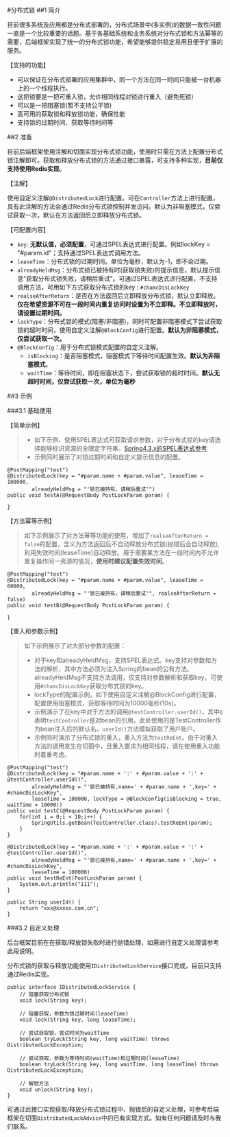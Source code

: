 #分布式锁
##1 简介

目前很多系统及应用都是分布式部署的，分布式场景中(多实例)的数据一致性问题一直是一个比较重要的话题。基于各基础系统和业务系统对分布式锁和方法幂等的需要，后端框架实现了统一的分布式锁功能，希望能够提供稳定易用且便于扩展的服务。

【支持的功能】

- 可以保证在分布式部署的应用集群中，同一个方法在同一时间只能被一台机器上的一个线程执行。
- 这把锁要是一把可重入锁，允许相同线程对锁进行重入（避免死锁）
- 可以是一把阻塞锁(暂不支持公平锁)
- 高可用的获取锁和释放锁功能，确保性能
- 支持锁的过期时间、获取等待时间等

##2 准备

目前后端框架使用注解和切面实现分布式锁功能，使用时只需在方法上配置分布式锁注解即可。获取和释放分布式锁的方法通过接口暴露，可支持多种实现，**目前仅支持使用Redis实现**。

【注解】

使用自定义注解`@DistributedLock`进行配置。可在`Controller`方法上进行配置，具有此注解的方法会通过Redis分布式锁控制并发访问。默认为非阻塞模式，仅尝试获取一次，默认在方法返回后立即释放分布式锁。

【可配置内容】

- `key`: **无默认值，必须配置**，可通过SPEL表达式进行配置。例如lockKey = "#param.id"；支持通过SPEL表达式调用方法。
- `leaseTime`：分布式锁的过期时间。单位为毫秒，默认为-1，即不会过期。
- `alreadyHeldMsg`：分布式锁已被持有时(获取锁失败)的提示信息，默认提示信息"获取分布式锁失败，请稍后重试"。可通过SPEL表达式进行配置，不支持调用方法，可用如下方式获取分布式锁的key :  `#chamcDisLockKey`
- `realseAfterReturn`：是否在方法返回后立即释放分布式锁，默认立即释放。**仅在希望资源不可在一段时间内重复访问时设置为不立即释。不立即释放时，请设置过期时间。**
- `lockType`：分布式锁的模式(阻塞/非阻塞)，同时可配置非阻塞模式下尝试获取锁的超时时间，使用自定义注解`@BlockConfig`进行配置。**默认为非阻塞模式，仅尝试获取一次。**
- `@BlockConfig`：用于分布式锁模式配置的自定义注解。
	- `isBlocking`：是否阻塞模式，阻塞模式下等待时间配置生效。**默认为非阻塞模式**。
	- `waitTime`：等待时间，即在阻塞状态下，尝试获取锁的超时时间。**默认无超时时间，仅尝试获取一次，单位为毫秒**

##3 示例

###3.1 基础使用

【简单示例】

> - 如下示例，使用SPEL表达式可获取请求参数，对于分布式锁的key请选择能够标识资源的全限定字符串。[Spring4.3.x的SPEL表达式参考](https://docs.spring.io/spring-framework/docs/4.3.x/spring-framework-reference/html/expressions.html "Spring的SPEL表达式参考")
> - 示例同时展示了对锁过期时间和自定义提示信息的配置。

	@PostMapping("test")
	@DistributedLock(key = "#param.name + #param.value", leaseTime = 100000, 
			alreadyHeldMsg = "'锁已被持有，请稍后重试'")
	public void testA(@RequestBody PostLockParam param) {

	}

【方法幂等示例】

> 如下示例展示了对方法幂等功能的使用，增加了`realseAfterReturn = false`的配置，含义为方法返回后不自动释放分布式锁(抛错后会自动释放),利用失效时间(leaseTime)自动释放。用于需要某方法在一段时间内不允许重复操作同一资源的情况，**使用时建议配置失效时间**。

	@PostMapping("test")
	@DistributedLock(key = "#param.name + #param.value", leaseTime = 60000, 
			alreadyHeldMsg = "'锁已被持有，请稍后重试'", realseAfterReturn = false)
	public void testB(@RequestBody PostLockParam param) {

	}


【重入和参数示例】

> 如下示例展示了对大部分参数的配置：
> 
> - 对于key和alreadyHeldMsg，支持SPEL表达式。key支持对参数和方法的解析，其中方法必须为注入Spring的bean的公有方法。alreadyHeldMsg不支持方法调用，仅支持对参数解析和获取key，可使用`#chamcDisLockKey`获取分布式锁的key。
> - lockType的配置示例，如下使用自定义注解@BlockConfig进行配置，配置使用阻塞模式，获取等待时间为10000毫秒(10s)。
> - 示例演示了在key中对于方法的调用`@testController.userId()`，其中`@`表明`testController`是对bean的引用，此处使用的是TestController作为bean注入后的默认名。`userId()`方法模拟获取了用户账户。
> - 示例同时演示了分布式锁的重入，重入方法为`testReEnt`。由于对重入方法的调用发生在切面中，且重入要求为相同线程，请在使用重入功能时着重考虑。

	@PostMapping("test")
	@DistributedLock(key = "#param.name + ':' + #param.value + ':' + @testController.userId()",
			alreadyHeldMsg = "'锁已被持有,name=' + #param.name + ',key=' + #chamcDisLockKey", 
			leaseTime = 100000, lockType = @BlockConfig(isBlocking = true, waitTime = 10000))
	public void testC(@RequestBody PostLockParam param) {
		for(int i = 0;i < 10;i++) {
			SpringUtils.getBean(TestController.class).testReEnt(param);
		}
	}
	
	@DistributedLock(key = "#param.name + ':' + #param.value + ':' + @testController.userId()",
			alreadyHeldMsg = "'锁已被持有,name=' + #param.name + ',key=' + #chamcDisLockKey", 
			leaseTime = 100000)
	public void testReEnt(PostLockParam param) {
		System.out.println("111");
	}

	public String userId() {
		return "xxx@xxxxx.com.cn";
	}


###3.2 自定义处理

后台框架目前在在获取/释放锁失败时进行抛错处理，如需进行自定义处理请参考此段说明。

分布式锁的获取与释放功能使用`IDistributedLockService`接口完成，目前只支持通过Redis实现。

	public interface IDistributedLockService {
		// 阻塞获取分布式锁
		void lock(String key);

		// 阻塞获取，参数为锁过期时间(leaseTime)
		void lock(String key, long leaseTime);

		// 尝试获取锁，尝试时间为waitTime
		boolean tryLock(String key, long waitTime) throws DistributedLockException;

		// 尝试获取，参数为等待时间(waitTime)和过期时间(leaseTime)
		boolean tryLock(String key, long waitTime, long leaseTime) throws DistributedLockException;

		// 解锁方法
		void unlock(String key);
	}

可通过此接口实现获取/释放分布式锁过程中、抛错后的自定义处理，可参考后端框架在切面`DistributedLockAdvice`中的已有实现方式。如有任何问题请及时与我们联系。